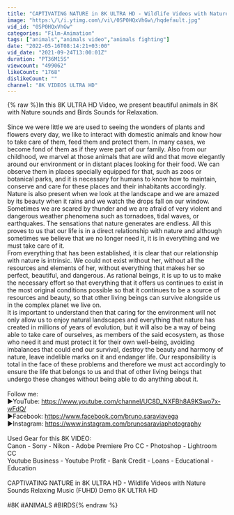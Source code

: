 ```yaml
---
title: "CAPTIVATING NATURE in 8K ULTRA HD - Wildlife Videos with Nature Sounds Relaxing Music"
image: "https:\/\/i.ytimg.com\/vi\/0SP0HQxVhGw\/hqdefault.jpg"
vid_id: "0SP0HQxVhGw"
categories: "Film-Animation"
tags: ["animals","animals video","animals fighting"]
date: "2022-05-16T08:14:21+03:00"
vid_date: "2021-09-24T13:00:01Z"
duration: "PT36M15S"
viewcount: "499062"
likeCount: "1768"
dislikeCount: ""
channel: "8K VIDEOS ULTRA HD"
---
```

{% raw %}In this 8K ULTRA HD Video, we present beautiful animals in 8K with Nature sounds and Birds Sounds for Relaxation.<br /><br />Since we were little we are used to seeing the wonders of plants and flowers every day, we like to interact with domestic animals and know how to take care of them, feed them and protect them. In many cases, we become fond of them as if they were part of our family. Also from our childhood, we marvel at those animals that are wild and that move elegantly around our environment or in distant places looking for their food. We can observe them in places specially equipped for that, such as zoos or botanical parks, and it is necessary for humans to know how to maintain, conserve and care for these places and their inhabitants accordingly.<br />Nature is also present when we look at the landscape and we are amazed by its beauty when it rains and we watch the drops fall on our window. Sometimes we are scared by thunder and we are afraid of very violent and dangerous weather phenomena such as tornadoes, tidal waves, or earthquakes. The sensations that nature generates are endless. All this proves to us that our life is in a direct relationship with nature and although sometimes we believe that we no longer need it, it is in everything and we must take care of it.<br />From everything that has been established, it is clear that our relationship with nature is intrinsic. We could not exist without her, without all the resources and elements of her, without everything that makes her so perfect, beautiful, and dangerous. As rational beings, it is up to us to make the necessary effort so that everything that it offers us continues to exist in the most original conditions possible so that it continues to be a source of resources and beauty, so that other living beings can survive alongside us in the complex planet we live on.<br />It is important to understand then that caring for the environment will not only allow us to enjoy natural landscapes and everything that nature has created in millions of years of evolution, but it will also be a way of being able to take care of ourselves, as members of the said ecosystem, as those who need it and must protect it for their own well-being, avoiding imbalances that could end our survival, destroy the beauty and harmony of nature, leave indelible marks on it and endanger life. Our responsibility is total in the face of these problems and therefore we must act accordingly to ensure the life that belongs to us and that of other living beings that undergo these changes without being able to do anything about it.<br /><br />Follow me:<br />►YouTube: <a rel="nofollow" target="blank" href="https://www.youtube.com/channel/UC8D_NXFBh8A9KSwo7x-wFdQ/">https://www.youtube.com/channel/UC8D_NXFBh8A9KSwo7x-wFdQ/</a><br />►Facebook: <a rel="nofollow" target="blank" href="https://www.facebook.com/bruno.saraviavega">https://www.facebook.com/bruno.saraviavega</a><br />►Instagram: <a rel="nofollow" target="blank" href="https://www.instagram.com/brunosaraviaphotography">https://www.instagram.com/brunosaraviaphotography</a><br /><br />Used Gear for this 8K VIDEO:<br />Canon - Sony - Nikon - Adobe Premiere Pro CC - Photoshop - Lightroom CC<br />Youtube Business - Youtube Profit - Bank Credit - Loans - Educational - Education<br /><br />CAPTIVATING NATURE in 8K ULTRA HD - Wildlife Videos with Nature Sounds Relaxing Music (FUHD) Demo 8K ULTRA HD<br /><br />#8K #ANIMALS #BIRDS{% endraw %}
